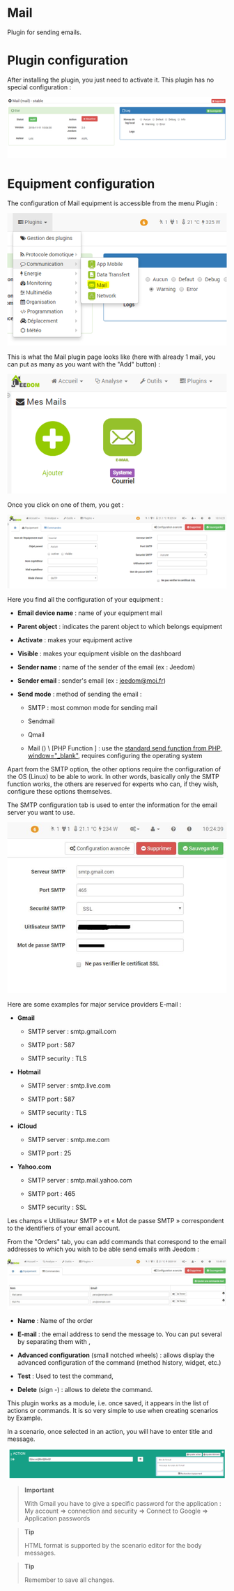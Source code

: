 # Mail

Plugin for sending emails.

Plugin configuration 
===

After installing the plugin, you just need to activate it. This plugin
has no special configuration :

![mail1](../images/mail1.PNG)

Equipment configuration 
===

The configuration of Mail equipment is accessible from the menu
Plugin :

![mail2](../images/mail2.PNG)

This is what the Mail plugin page looks like (here with already 1 mail,
you can put as many as you want with the "Add" button) :

![mail3](../images/mail3.PNG)

Once you click on one of them, you get :

![mail4](../images/mail4.PNG)

Here you find all the configuration of your equipment :

-   **Email device name** : name of your equipment mail

-   **Parent object** : indicates the parent object to which belongs
    equipment

-   **Activate** : makes your equipment active

-   **Visible** : makes your equipment visible on the dashboard

-   **Sender name** : name of the sender of the email (ex : Jeedom)

-   **Sender email** : sender's email (ex : <jeedom@moi.fr>)

-   **Send mode** : method of sending the email :

    -   SMTP : most common mode for sending mail

    -   Sendmail

    -   Qmail

    -   Mail () \ [PHP Function \] : use the [standard send function
        from PHP,
        window="\_blank"](http://fr.php.net/manual/fr/function.mail.php),
        requires configuring the operating system

Apart from the SMTP option, the other options require the configuration of
the OS (Linux) to be able to work. In other words, basically only the
SMTP function works, the others are reserved for experts who
can, if they wish, configure these options themselves.

The SMTP configuration tab is used to enter the information for the
email server you want to use.

![mail screenshot3](../images/mail_screenshot3.jpg)

Here are some examples for major service providers
E-mail :

-   **Gmail**

    -   SMTP server : smtp.gmail.com

    -   SMTP port : 587

    -   SMTP security : TLS

-   **Hotmail**

    -   SMTP server : smtp.live.com

    -   SMTP port : 587

    -   SMTP security : TLS

-   **iCloud**

    -   SMTP server : smtp.me.com

    -   SMTP port : 25

-   **Yahoo.com**

    -   SMTP server : smtp.mail.yahoo.com

    -   SMTP port : 465

    -   SMTP security : SSL

Les champs « Utilisateur SMTP » et « Mot de passe SMTP » correspondent
to the identifiers of your email account.

From the "Orders" tab, you can add commands that
correspond to the email addresses to which you wish to be able
send emails with Jeedom :

![mail screenshot4](../images/mail_screenshot4.jpg)

-   **Name** : Name of the order

-   **E-mail** : the email address to send the message to. You can put several by separating them with ,

-   **Advanced configuration** (small notched wheels) : allows
    display the advanced configuration of the command (method
    history, widget, etc.)

-   **Test** : Used to test the command,

-   **Delete** (sign -) : allows to delete the command.

This plugin works as a module, i.e. once
saved, it appears in the list of actions or commands. It is
so very simple to use when creating scenarios by
Example.

In a scenario, once selected in an action, you will have to enter
title and message.

![mail5](../images/mail5.jpg)

> **Important**
>
> With Gmail you have to give a specific password for
> the application : My account ⇒ connection and security ⇒ Connect to
> Google ⇒ Application passwords

> **Tip**
>
> HTML format is supported by the scenario editor for the body
> messages.

> **Tip**
>
> Remember to save all changes.
